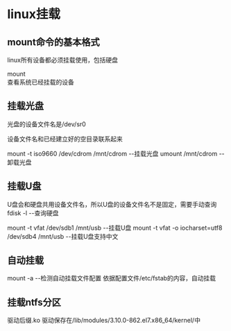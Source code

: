 # linux挂载

## mount命令的基本格式

linux所有设备都必须挂载使用，包括硬盘

mount             
查看系统已经挂载的设备


## 挂载光盘

光盘的设备文件名是/dev/sr0

设备文件名和已经建立好的空目录联系起来

mount -t iso9660 /dev/cdrom /mnt/cdrom       --挂载光盘
umount /mnt/cdrom                            --卸载光盘

## 挂载U盘

U盘会和硬盘共用设备文件名，所以U盘的设备文件名不是固定，需要手动查询
fdisk -l      --查询硬盘

mount -t vfat /dev/sdb1 /mnt/usb                              --挂载U盘
mount -t vfat -o iocharset=utf8 /dev/sdb4 /mnt/usb            --挂载U盘支持中文

## 自动挂载

mount -a                  --检测自动挂载文件配置
依据配置文件/etc/fstab的内容，自动挂载

## 挂载ntfs分区

驱动后缀.ko
驱动保存在/lib/modules/3.10.0-862.el7.x86_64/kernel/中
